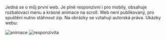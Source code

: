 Jedná se o můj první web. Je plně responzivní i pro mobily, obsahuje rozbalovací menu a krásné animace na scroll. Web není publikovaný, pro spuštění nutno stáhnout zip. Na obrázky se vztahují autorská práva. Ukázky webu:

![animace](https://user-images.githubusercontent.com/117847711/211052707-0a0fc6e9-fb85-4184-bcd3-c44cd20b290e.gif)
![responzivita](https://user-images.githubusercontent.com/117847711/211052726-75aa88ff-69dd-4778-a441-de536d571f00.gif)
